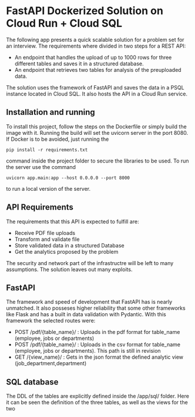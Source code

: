 # FastAPI Dockerized Solution on Cloud Run + Cloud SQL
The following app presents a quick scalable solution for a problem set for an interview. The requirements where divided in two steps for a REST API:

- An endpoint that handles the upload of up to 1000 rows for three different tables and saves it in a structured database.
- An endpoint that retrieves two tables for analysis of the preuploaded data.

The solution uses the framework of FastAPI and saves the data in a PSQL instance located in Cloud SQL. It also hosts the API in a Cloud Run service.

## Installation and running
To install this project, follow the steps on the Dockerfile or simply build the image with it. Running the build will set the uvicorn server in the port 8080. If Docker is to be avoided, just running the 

    pip install -r requirements.txt

command inside the project folder to secure the libraries to be used. To run the server use the command

    uvicorn app.main:app --host 0.0.0.0 --port 8000

to run a local version of the server.

## API Requirements
The requirements that this API is expected to fulfill are:
- Receive PDF file uploads
- Transform and validate file
- Store validated data in a structured Database
- Get the analytics proposed by the problem

The security and network part of the infrastructre will be left to many assumptions. The solution leaves out many exploits.

## FastAPI
The framework and speed of development that FastAPI has is nearly unmatched. It also posseses higher reliability that some other frameworks like Flask and has a built in data validation with Pydantic. With this framework the selected routes were:
- POST /pdf/{table_name}/ : Uploads in the pdf format for table_name (employee, jobs or departments)
- POST /pdf/{table_name}/ : Uploads in the csv format for table_name (employee, jobs or departments). This path is still in revision
- GET /{view_name}/ : Gets in the json format the defined analytic view (job_department,department)

## SQL database
The DDL of the tables are explicitly defined inside the /app/sql/ folder. Here it can be seen the definition of the three tables, as well as the views for the two 


